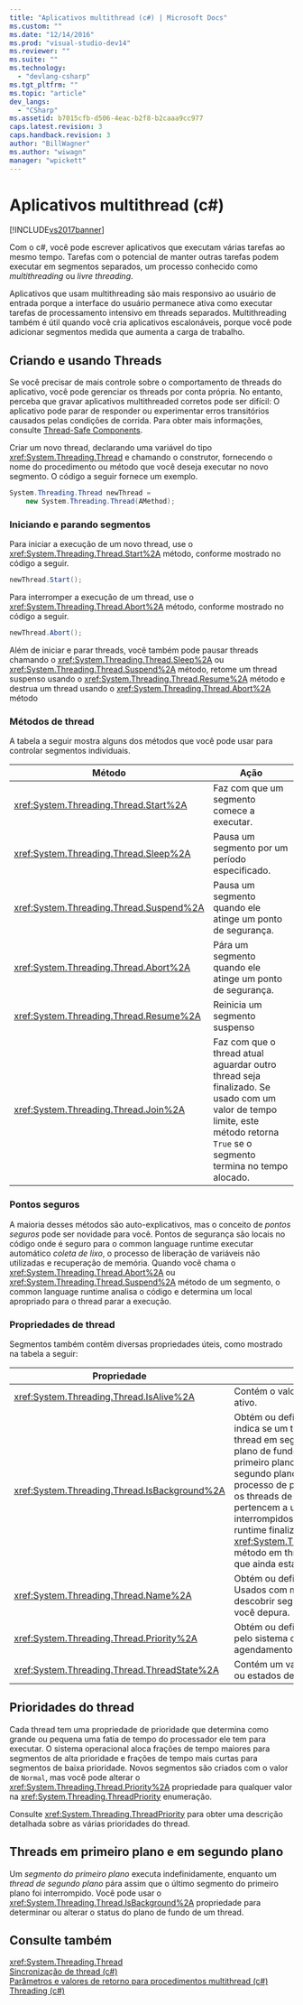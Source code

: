 ```yaml
---
title: "Aplicativos multithread (c#) | Microsoft Docs"
ms.custom: ""
ms.date: "12/14/2016"
ms.prod: "visual-studio-dev14"
ms.reviewer: ""
ms.suite: ""
ms.technology: 
  - "devlang-csharp"
ms.tgt_pltfrm: ""
ms.topic: "article"
dev_langs: 
  - "CSharp"
ms.assetid: b7015cfb-d506-4eac-b2f8-b2caaa9cc977
caps.latest.revision: 3
caps.handback.revision: 3
author: "BillWagner"
ms.author: "wiwagn"
manager: "wpickett"
---
```

# Aplicativos multithread (c#)
[!INCLUDE[vs2017banner](../../../../csharp/includes/vs2017banner.md)]

Com o c\#, você pode escrever aplicativos que executam várias tarefas ao mesmo tempo. Tarefas com o potencial de manter outras tarefas podem executar em segmentos separados, um processo conhecido como *multithreading* ou *livre threading*.  
  
 Aplicativos que usam multithreading são mais responsivo ao usuário de entrada porque a interface do usuário permanece ativa como executar tarefas de processamento intensivo em threads separados. Multithreading também é útil quando você cria aplicativos escalonáveis, porque você pode adicionar segmentos medida que aumenta a carga de trabalho.  
  
## Criando e usando Threads  
 Se você precisar de mais controle sobre o comportamento de threads do aplicativo, você pode gerenciar os threads por conta própria. No entanto, perceba que gravar aplicativos multithreaded corretos pode ser difícil: O aplicativo pode parar de responder ou experimentar erros transitórios causados pelas condições de corrida. Para obter mais informações, consulte [Thread\-Safe Components](../Topic/Thread-Safe%20Components.md).  
  
 Criar um novo thread, declarando uma variável do tipo <xref:System.Threading.Thread> e chamando o construtor, fornecendo o nome do procedimento ou método que você deseja executar no novo segmento. O código a seguir fornece um exemplo.  
  
```c#  
System.Threading.Thread newThread =  
    new System.Threading.Thread(AMethod);  
```  
  
### Iniciando e parando segmentos  
 Para iniciar a execução de um novo thread, use o <xref:System.Threading.Thread.Start%2A> método, conforme mostrado no código a seguir.  
  
```c#  
newThread.Start();  
```  
  
 Para interromper a execução de um thread, use o <xref:System.Threading.Thread.Abort%2A> método, conforme mostrado no código a seguir.  
  
```c#  
newThread.Abort();  
```  
  
 Além de iniciar e parar threads, você também pode pausar threads chamando o <xref:System.Threading.Thread.Sleep%2A> ou <xref:System.Threading.Thread.Suspend%2A> método, retome um thread suspenso usando o <xref:System.Threading.Thread.Resume%2A> método e destrua um thread usando o <xref:System.Threading.Thread.Abort%2A> método  
  
### Métodos de thread  
 A tabela a seguir mostra alguns dos métodos que você pode usar para controlar segmentos individuais.  
  
|Método|Ação|  
|------------|----------|  
|<xref:System.Threading.Thread.Start%2A>|Faz com que um segmento comece a executar.|  
|<xref:System.Threading.Thread.Sleep%2A>|Pausa um segmento por um período especificado.|  
|<xref:System.Threading.Thread.Suspend%2A>|Pausa um segmento quando ele atinge um ponto de segurança.|  
|<xref:System.Threading.Thread.Abort%2A>|Pára um segmento quando ele atinge um ponto de segurança.|  
|<xref:System.Threading.Thread.Resume%2A>|Reinicia um segmento suspenso|  
|<xref:System.Threading.Thread.Join%2A>|Faz com que o thread atual aguardar outro thread seja finalizado. Se usado com um valor de tempo limite, este método retorna `True` se o segmento termina no tempo alocado.|  
  
### Pontos seguros  
 A maioria desses métodos são auto\-explicativos, mas o conceito de *pontos seguros* pode ser novidade para você. Pontos de segurança são locais no código onde é seguro para o common language runtime executar automático *coleta de lixo*, o processo de liberação de variáveis não utilizadas e recuperação de memória. Quando você chama o <xref:System.Threading.Thread.Abort%2A> ou <xref:System.Threading.Thread.Suspend%2A> método de um segmento, o common language runtime analisa o código e determina um local apropriado para o thread parar a execução.  
  
### Propriedades de thread  
 Segmentos também contêm diversas propriedades úteis, como mostrado na tabela a seguir:  
  
|Propriedade|Valor|  
|-----------------|-----------|  
|<xref:System.Threading.Thread.IsAlive%2A>|Contém o valor `True` se um thread estiver ativo.|  
|<xref:System.Threading.Thread.IsBackground%2A>|Obtém ou define um valor booleano que indica se um thread está ou deve ser um thread em segundo plano. Threads de plano de fundo são como segmentos de primeiro plano, mas um thread em segundo plano não impede que um processo de parada. Depois que todos os threads de primeiro plano que pertencem a um processo forem interrompidos, o common language runtime finaliza o processo chamando o <xref:System.Threading.Thread.Abort%2A> método em threads de plano de fundo que ainda está ativo.|  
|<xref:System.Threading.Thread.Name%2A>|Obtém ou define o nome de um thread. Usados com mais freqüência para descobrir segmentos individuais quando você depura.|  
|<xref:System.Threading.Thread.Priority%2A>|Obtém ou define um valor que é usado pelo sistema operacional para priorizar agendamento de segmento.|  
|<xref:System.Threading.Thread.ThreadState%2A>|Contém um valor que descreve o estado ou estados de um thread.|  
  
## Prioridades do thread  
 Cada thread tem uma propriedade de prioridade que determina como grande ou pequena uma fatia de tempo do processador ele tem para executar. O sistema operacional aloca frações de tempo maiores para segmentos de alta prioridade e frações de tempo mais curtas para segmentos de baixa prioridade. Novos segmentos são criados com o valor de `Normal`, mas você pode alterar o <xref:System.Threading.Thread.Priority%2A> propriedade para qualquer valor na <xref:System.Threading.ThreadPriority> enumeração.  
  
 Consulte <xref:System.Threading.ThreadPriority> para obter uma descrição detalhada sobre as várias prioridades do thread.  
  
## Threads em primeiro plano e em segundo plano  
 Um *segmento do primeiro plano* executa indefinidamente, enquanto um *thread de segundo plano* pára assim que o último segmento do primeiro plano foi interrompido. Você pode usar o <xref:System.Threading.Thread.IsBackground%2A> propriedade para determinar ou alterar o status do plano de fundo de um thread.  
  
## Consulte também  
 <xref:System.Threading.Thread>   
 [Sincronização de thread \(c\#\)](../../../../csharp/programming-guide/concepts/threading/thread-synchronization.md)   
 [Parâmetros e valores de retorno para procedimentos multithread \(c\#\)](../../../../csharp/programming-guide/concepts/threading/parameters-and-return-values-for-multithreaded-procedures.md)   
 [Threading \(c\#\)](../../../../visual-basic/reference/command-line-compiler/index.md)